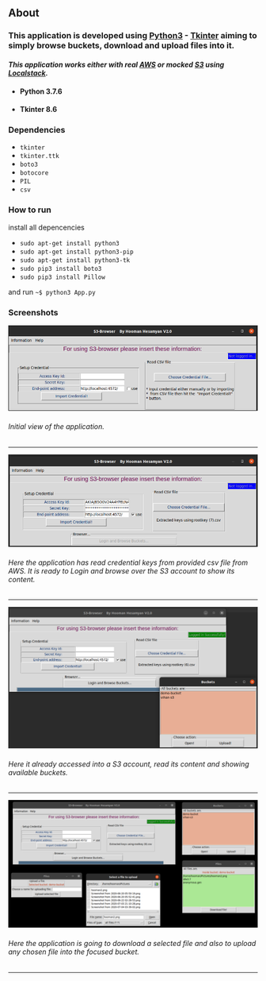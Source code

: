 ## About  

### This application is developed using [Python3][0] - [Tkinter][1] aiming to simply browse buckets, download and upload files into it.
#### *This application works either with real [AWS][2] or mocked [S3][3] using [Localstack][4].*  

* #### Python 3.7.6
* #### Tkinter 8.6


### Dependencies
+ `tkinter`
+ `tkinter.ttk`
+ `boto3`
+ `botocore`
+ `PIL`
+ `csv`


### How to run
install all depencencies 
  + `sudo apt-get install python3`
  + `sudo apt-get install python3-pip`
  + `sudo apt-get install python3-tk`
  + `sudo pip3 install boto3`
  + `sudo pip3 install Pillow`
  
and run `~$ python3 App.py`

### Screenshots


![Idle](https://github.com/hooman734/S3-Browser-Tkinter/blob/master/screenshots/idle.png)

###### Initial view of the application.
------------------------

![Ready to import credential](https://github.com/hooman734/S3-Browser-Tkinter/blob/master/screenshots/read_keys.png)

###### Here the application has read credential keys from provided csv file from AWS. It is ready to Login and browse over the S3 account to show its content.
------------------------


![Logged in](https://github.com/hooman734/S3-Browser-Tkinter/blob/master/screenshots/imported_logged_in.png)

###### Here it already accessed into a S3 account, read its content and showing available buckets.
------------------------


![All windows](https://github.com/hooman734/S3-Browser-Tkinter/blob/master/screenshots/all_windows.png)

###### Here the application is going to download a selected file and also to upload any chosen file into the focused bucket.
------------------------

[0]: https://www.python.org/download/releases/3.0/
[1]: https://docs.python.org/3/library/tkinter.html
[2]: https://aws.amazon.com/
[3]: https://en.wikipedia.org/wiki/S3
[4]: https://localstack.cloud/
